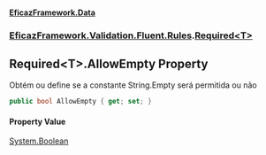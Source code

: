 #### [EficazFramework.Data](EficazFrameworkData.md 'EficazFramework Data')
### [EficazFramework.Validation.Fluent.Rules](EficazFrameworkData.md#EficazFramework_Validation_Fluent_Rules 'EficazFramework.Validation.Fluent.Rules').[Required&lt;T&gt;](Required_T_.md 'EficazFramework.Validation.Fluent.Rules.Required&lt;T&gt;')
## Required&lt;T&gt;.AllowEmpty Property
Obtém ou define se a constante String.Empty será permitida ou não  
```csharp
public bool AllowEmpty { get; set; }
```
#### Property Value
[System.Boolean](https://docs.microsoft.com/en-us/dotnet/api/System.Boolean 'System.Boolean')

